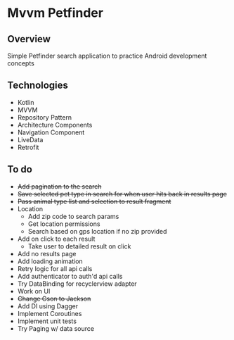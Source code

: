 # Mvvm Petfinder

## Overview
Simple Petfinder search application to practice Android development concepts

## Technologies
+ Kotlin
+ MVVM
+ Repository Pattern
+ Architecture Components
+ Navigation Component
+ LiveData
+ Retrofit

## To do
+ ~~Add pagination to the search~~
+ ~~Save selected pet type in search for when user hits back in results page~~
+ ~~Pass animal type list and selection to result fragment~~
+ Location
  + Add zip code to search params
  + Get location permissions
  + Search based on gps location if no zip provided
+ Add on click to each result
  + Take user to detailed result on click
+ Add no results page
+ Add loading animation
+ Retry logic for all api calls
+ Add authenticator to auth'd api calls
+ Try DataBinding for recyclerview adapter
+ Work on UI
+ ~~Change Gson to Jackson~~
+ Add DI using Dagger 
+ Implement Coroutines
+ Implement unit tests
+ Try Paging w/ data source
